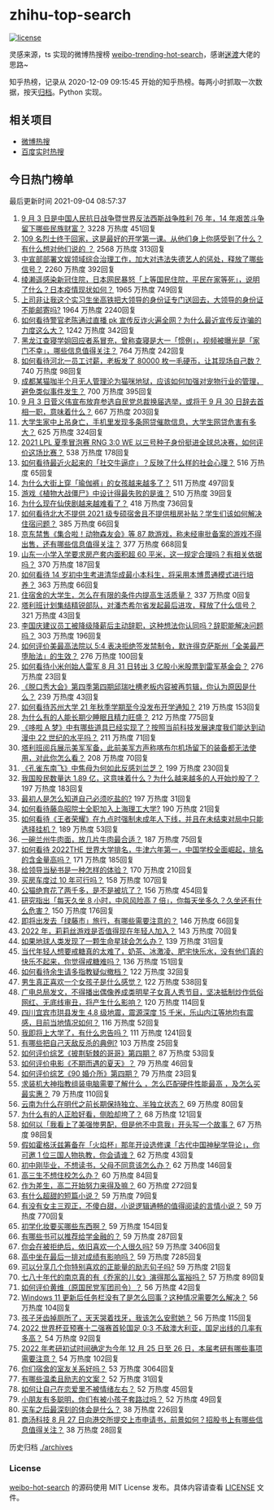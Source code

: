 # zhihu-top-search

[![license](https://img.shields.io/github/license/Arrackisarookie/zhihu-top-search)](https://github.com/Arrackisarookie/zhihu-top-search/blob/master/LICENSE)

灵感来源，ts 实现的微博热搜榜 [weibo-trending-hot-search](https://github.com/justjavac/weibo-trending-hot-search)，感谢[迷渡](https://github.com/justjavac)大佬的思路~

知乎热榜，记录从 2020-12-09 09:15:45 开始的知乎热榜。每两小时抓取一次数据，按天[归档](./archives)。Python 实现。

## 相关项目
+ [微博热搜](https://github.com/Arrackisarookie/weibo-hot-search)
+ [百度实时热搜](https://github.com/Arrackisarookie/baidu-hot-search)

## 今日热门榜单

<!-- Rank Begin -->

最后更新时间 2021-09-04 08:57:37

1. [9 月 3 日是中国人民抗日战争暨世界反法西斯战争胜利 76 年，14 年艰苦斗争留下哪些民族财富？](https://www.zhihu.com/question/484365679) 3228 万热度 451回复
1. [109 名烈士终于回家，这是最好的开学第一课。从他们身上你感受到了什么？有什么想对他们说的 ？](https://www.zhihu.com/question/484341681) 2568 万热度 313回复
1. [中宣部部署文娱领域综合治理工作，加大对违法失德艺人的惩处，释放了哪些信号？](https://www.zhihu.com/question/484282299) 2260 万热度 392回复
1. [绫濑遥感染新冠住院，日本网民暴怒「上等国民住院，平民在家等死」，说明了什么？日本疫情现状如何？](https://www.zhihu.com/question/484302461) 1965 万热度 749回复
1. [上司非让我这个实习生坐高铁把大领导的身份证专门送回去，大领导的身份证不能邮寄吗?](https://www.zhihu.com/question/387629230) 1964 万热度 2240回复
1. [如何看待警官老陈通过直播 pk 宣传反诈火遍全网？为什么最近宣传反诈骗的力度这么大？](https://www.zhihu.com/question/484338100) 1242 万热度 342回复
1. [黑龙江查寝学姐回应者系冒充，曾称查寝是大一「惯例」，视频被曝光是「家门不幸」，哪些信息值得关注？](https://www.zhihu.com/question/484462937) 764 万热度 242回复
1. [如何看待河北一员工讨薪，老板发了 80000 枚一毛硬币，让其现场自己数？](https://www.zhihu.com/question/484433949) 740 万热度 98回复
1. [成都某猫咖半个月无人管理沦为猫咪地狱，应该如何加强对宠物行业的管理，避免类似事件发生？](https://www.zhihu.com/question/484259611) 700 万热度 395回复
1. [9 月 3 日菅义伟宣布放弃参选自民党总裁换届选举，或将于 9 月 30 日辞去首相一职，意味着什么？](https://www.zhihu.com/question/484404747) 667 万热度 203回复
1. [大学生家中上吊身亡，手机里发现多条网贷催款信息，大学生网贷危害有多大？](https://www.zhihu.com/question/484004714) 625 万热度 324回复
1. [2021 LPL 夏季冒泡赛 RNG 3:0 WE 以三号种子身份挺进全球总决赛，如何评价这场比赛？](https://www.zhihu.com/question/484465004) 538 万热度 178回复
1. [如何看待最近火起来的「社交牛逼症」？反映了什么样的社会心理？](https://www.zhihu.com/question/483964288) 516 万热度 65回复
1. [为什么大街上穿「瑜伽裤」的女孩越来越多了？](https://www.zhihu.com/question/482331957) 511 万热度 497回复
1. [游戏《植物大战僵尸》中设计得最失败的是谁？](https://www.zhihu.com/question/427608677) 510 万热度 39回复
1. [为什么现在仙侠剧越来越难看了？](https://www.zhihu.com/question/293435097) 418 万热度 736回复
1. [如何看待北大不提供 2021 级专硕宿舍且不提供租房补贴？学生们该如何解决住宿问题？](https://www.zhihu.com/question/483220491) 385 万热度 66回复
1. [京东禁售《集合啦！动物森友会》等 87 款游戏，称未经审批备案的游戏不得出售，还有哪些信息值得关注？](https://www.zhihu.com/question/484415967) 377 万热度 668回复
1. [山东一小学入学要求房产套内面积超 60 平米，这一规定合理吗？有相关依据吗？](https://www.zhihu.com/question/484366652) 370 万热度 187回复
1. [如何看待 14 岁初中生考进清华成最小本科生，将采用本博贯通模式进行培养？](https://www.zhihu.com/question/484317452) 363 万热度 66回复
1. [住宿舍的大学生，怎么在有限的条件内提高生活质量？](https://www.zhihu.com/special/1413875915063054336) 337 万热度 0回复
1. [塔利班计划集结精锐部队，对潘杰希尔省发起最后进攻，释放了什么信号？](https://www.zhihu.com/question/484398379) 321 万热度 43回复
1. [李国庆建议员工被降级降薪后主动辞职，这种想法你认同吗？辞职能解决问题吗？](https://www.zhihu.com/question/484251485) 303 万热度 196回复
1. [如何评价美最高法院以 5:4 表决拒绝签发禁制令，默许得克萨斯州「全美最严堕胎法」的生效？](https://www.zhihu.com/question/484193597) 276 万热度 100回复
1. [如何看待小米创始人雷军 8 月 31 日转出 3 亿股小米股票到雷军基金会？](https://www.zhihu.com/question/484500026) 276 万热度 23回复
1. [《脱口秀大会》第四季第四期邱瑞吐槽老板内容被再剪辑，你认为原因是什么？](https://www.zhihu.com/question/484058380) 239 万热度 43回复
1. [如何看待苏州大学 21 年秋季学期至今没发布开学通知？](https://www.zhihu.com/question/484059656) 219 万热度 153回复
1. [为什么有的人能长期少睡眠且精力旺盛？](https://www.zhihu.com/question/27087016) 212 万热度 775回复
1. [《哆啦 A 梦》中有哪些道具已经实现了？按照当前科技发展速度我们能达到动漫中 22 世纪的水平吗？](https://www.zhihu.com/question/484269235) 211 万热度 71回复
1. [塔利班阅兵展示美军军备，此前美军方声称喀布尔机场留下的装备都无法使用，对此你怎么看？](https://www.zhihu.com/question/484240276) 208 万热度 70回复
1. [《孔雀东南飞》中焦母为何如此反感刘兰芝？](https://www.zhihu.com/question/38222475) 199 万热度 230回复
1. [我国股民数量达 1.89 亿，这意味着什么？为什么越来越多的人开始炒股了？](https://www.zhihu.com/question/484285386) 197 万热度 183回复
1. [最初人是怎么知道自己必须吃盐的?](https://www.zhihu.com/question/479306229) 197 万热度 31回复
1. [如何看待藤岛昭院士全职加入上海理工大学?](https://www.zhihu.com/question/483858861) 190 万热度 21回复
1. [如何看待《王者荣耀》在九点时强制未成年人下线，并且在未结束对局中只能选择挂机？](https://www.zhihu.com/question/484532812) 189 万热度 53回复
1. [一碗兰州牛肉面，放几片牛肉最合适？](https://www.zhihu.com/question/484190551) 187 万热度 75回复
1. [如何看待 2022THE 世界大学排名，牛津六年第一，中国学校全面崛起，排名的含金量高吗？](https://www.zhihu.com/question/484126615) 171 万热度 185回复
1. [给领导当秘书是一种怎样的体验？](https://www.zhihu.com/question/27875626) 170 万热度 210回复
1. [买房车度过 10 年可行吗？](https://www.zhihu.com/question/430539142) 158 万热度 107回复
1. [公猫绝育花了两千多，是不是被坑了？](https://www.zhihu.com/question/423012163) 156 万热度 454回复
1. [研究指出「每天久坐 8 小时，中风风险高 7 倍」，你每天坐多久？久坐还有什么危害？](https://www.zhihu.com/question/483443759) 150 万热度 176回复
1. [即将出发去「绿藤市」旅行，有哪些需要注意的？](https://www.zhihu.com/question/484175690) 146 万热度 66回复
1. [2022 年，莉莉丝游戏是否值得现在年轻人加入？](https://www.zhihu.com/question/484066312) 143 万热度 70回复
1. [如果地球人类发现了一颗生命星球会怎么办？](https://www.zhihu.com/question/483973908) 139 万热度 31回复
1. [当代年轻人想要戒糖真的太难了，奶茶、冰激凌、肥宅快乐水，没有他们真的快乐不起来，你觉得戒糖难吗？](https://www.zhihu.com/question/484136484) 136 万热度 151回复
1. [如何看待余生请多指教疑似撤档？](https://www.zhihu.com/question/484395614) 122 万热度 32回复
1. [男生真正喜欢一个女孩子是什么感觉？](https://www.zhihu.com/question/445557705) 122 万热度 538回复
1. [广电总局发文，不得播出偶像养成类明星子女真人秀节目，坚决抵制炒作低俗网红、无底线审丑，将产生什么影响？](https://www.zhihu.com/question/484144020) 120 万热度 114回复
1. [四川宜宾市珙县发生 4.8 级地震，震源深度 15 千米，乐山内江等地均有震感，目前当地情况如何？](https://www.zhihu.com/question/484539965) 116 万热度 52回复
1. [我即将上大学了，有什么忠告吗？](https://www.zhihu.com/question/420942990) 111 万热度 1241回复
1. [有哪些把自己天敌反杀的典例?](https://www.zhihu.com/question/481265237) 103 万热度 25回复
1. [如何评价综艺《披荆斩棘的哥哥》第四期？](https://www.zhihu.com/question/484310760) 87 万热度 53回复
1. [如何评价电影《不期而遇的夏天》？](https://www.zhihu.com/question/425247272) 79 万热度 46回复
1. [如何评价综艺《90 婚介所》第四期？](https://www.zhihu.com/question/484502223) 79 万热度 23回复
1. [求装机大神指教组装电脑需要了解什么 ，怎么匹配硬件性能最高 ，及怎么买最实惠？](https://www.zhihu.com/question/484397242) 79 万热度 110回复
1. [云南为什么在明代之前长期保持独立、半独立状态？](https://www.zhihu.com/question/36834582) 69 万热度 80回复
1. [为什么有的人正脸好看，侧脸却垮了？](https://www.zhihu.com/question/483702280) 68 万热度 121回复
1. [如何以「我看上了美强惨男配，但是他不中意我」开头写一个故事？](https://www.zhihu.com/question/434071369) 67 万热度 98回复
1. [假如霍格沃兹筹备在「火焰杯」那年开设选修课「古代中国神秘学导论」，你可邀 1 位三国人物执教，你会请谁？](https://www.zhihu.com/question/483301326) 62 万热度 43回复
1. [初中刚毕业，不想读书，父母不同意该怎么办？](https://www.zhihu.com/question/484533718) 62 万热度 146回复
1. [高三生不想住校怎么办？](https://www.zhihu.com/question/484340357) 60 万热度 84回复
1. [作为差生，高二开始努力来得及嘛？](https://www.zhihu.com/question/482456481) 60 万热度 272回复
1. [有什么超甜的短篇小说？](https://www.zhihu.com/question/333872580) 59 万热度 79回复
1. [有没有女主三观正，不傻白甜，小说逻辑通畅的值得阅读的言情小说？](https://www.zhihu.com/question/384929989) 59 万热度 770回复
1. [初学化妆要买哪些东西啊？](https://www.zhihu.com/question/313413977) 59 万热度 154回复
1. [有哪些书可以推荐给学金融的？](https://www.zhihu.com/question/27187493) 59 万热度 287回复
1. [你会在被拒绝后，依旧喜欢一个人很久吗?](https://www.zhihu.com/question/475846348) 59 万热度 3406回复
1. [高中坐在最后一排对成绩有影响吗？](https://www.zhihu.com/question/473310764) 59 万热度 7285回复
1. [可以分享几个你特别喜欢的正能量的励志句子吗?](https://www.zhihu.com/question/456977611) 59 万热度 21回复
1. [七八十年代的南京真的有《乔家的儿女》演得那么富裕吗？](https://www.zhihu.com/question/481950707) 57 万热度 89回复
1. [如何评价黄维（原国民党军团司令）？](https://www.zhihu.com/question/51190062) 56 万热度 42回复
1. [Windows 11 更新后任务栏没有了是怎么回事？这种情况需要怎么解决？](https://www.zhihu.com/question/484365107) 56 万热度 104回复
1. [孩子牙齿掉厕所了，天天哭着找牙，我该怎么安慰她？](https://www.zhihu.com/question/482465194) 56 万热度 115回复
1. [2022 世界杯亚预赛十二强赛首轮国足 0:3 不敌澳大利亚，国足出线的几率有多高？](https://www.zhihu.com/question/484362147) 54 万热度 92回复
1. [2022 年考研初试时间确定为今年 12 月 25 日至 26 日，本届考研有哪些事项需要注意？](https://www.zhihu.com/question/484519303) 54 万热度 102回复
1. [你们宿舍的室友关系好吗？](https://www.zhihu.com/question/295912076) 53 万热度 3064回复
1. [有哪些温柔且励志的文案？](https://www.zhihu.com/question/479847390) 52 万热度 31回复
1. [如何让自己在恋爱里不被情绪左右？](https://www.zhihu.com/question/483065988) 52 万热度 45回复
1. [小朋友有多聪明，你们有被小孩子套路过吗？](https://www.zhihu.com/question/483693370) 52 万热度 49回复
1. [买车之后最深刻的体会是什么？](https://www.zhihu.com/question/451802242) 38 万热度 226回复
1. [商汤科技 8 月 27 日向港交所提交上市申请书，前景如何？招股书上有哪些信息值得关注？](https://www.zhihu.com/question/482996391) 38 万热度 28回复
<!-- Rank End -->

历史归档 [./archives](./archives)

### License

[weibo-hot-search](https://github.com/Arrackisarookie/zhihu-top-search) 的源码使用 MIT License 发布。具体内容请查看 [LICENSE](./LICENSE) 文件。
